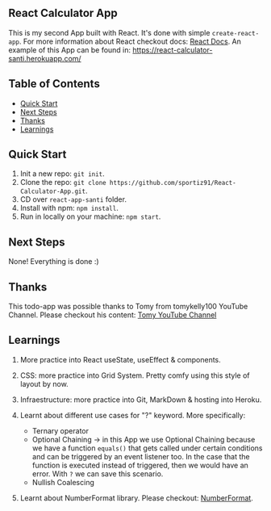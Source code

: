 ## React Calculator App

This is my second App built with React. It's done with simple `create-react-app`. For more information about React checkout docs: [React Docs](https://es.reactjs.org/docs/getting-started.html). An example of this App can be found in: https://react-calculator-santi.herokuapp.com/

## Table of Contents

- [Quick Start](#quick-start)
- [Next Steps](#next-steps)
- [Thanks](#thanks)
- [Learnings](#learnings)

## Quick Start

1. Init a new repo: `git init`.
1. Clone the repo: `git clone https://github.com/sportiz91/React-Calculator-App.git`.
1. CD over `react-app-santi` folder.
1. Install with npm: `npm install`.
1. Run in locally on your machine: `npm start`.

## Next Steps

None! Everything is done :)

## Thanks

This todo-app was possible thanks to Tomy from tomykelly100 YouTube Channel. Please checkout his content: [Tomy YouTube Channel](https://www.youtube.com/channel/UCBeE2qKffzEzRoWns6RZ8UA/videos)

## Learnings

1. More practice into React useState, useEffect & components.
1. CSS: more practice into Grid System. Pretty comfy using this style of layout by now.
1. Infraestructure: more practice into Git, MarkDown & hosting into Heroku.
1. Learnt about different use cases for "?" keyword. More specifically:

   - Ternary operator
   - Optional Chaining -> in this App we use Optional Chaining because we have a function `equals()` that gets called under certain conditions and can be triggered by an event listener too. In the case that the function is executed instead of triggered, then we would have an error. With `?` we can save this scenario.
   - Nullish Coalescing

1. Learnt about NumberFormat library. Please checkout: [NumberFormat](https://www.npmjs.com/package/react-number-format).
